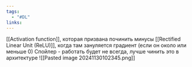 ```yaml
---
tags:
  - "#DL"
links:
---
```

[[Activation function]], которая призвана починить минусы [[Rectified Linear Unit (ReLU)]], когда там зануляется градиент (если он около или меньше 0)
Спойлер - работать будет не всегда, лучше чинить это в архитектуре
![[Pasted image 20241130102345.png]]